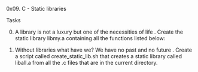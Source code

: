 0x09. C - Static libraries

Tasks

0. A library is not a luxury but one of the necessities of life
   . Create the static library libmy.a containing all the functions listed below:

1. Without libraries what have we? We have no past and no future
   . Create a script called create_static_lib.sh that creates a static library called liball.a from all the .c files that are in the current directory.

